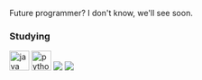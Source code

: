 Future programmer? I don't know, we'll see soon.


<h3 align="left">Studying</h3>
<img src='https://cdn.jsdelivr.net/npm/simple-icons@3.0.1/icons/java.svg' alt='java' height='35'>  <img src='https://cdn.jsdelivr.net/npm/simple-icons@3.0.1/icons/python.svg' alt='python' height='35'>
<a target="_blank" rel="noopener noreferrer nofollow" href="https://camo.githubusercontent.com/9caf6115058364c4f867a1c68043e29dc6b3dd893de0f7fa5c1b19e789c53300/68747470733a2f2f696d672e69636f6e73382e636f6d2f636f6c6f722f36342f3030303030302f6a6176612d636f666665652d6375702d6c6f676f2d2d76312e706e67"><img src="https://camo.githubusercontent.com/9caf6115058364c4f867a1c68043e29dc6b3dd893de0f7fa5c1b19e789c53300/68747470733a2f2f696d672e69636f6e73382e636f6d2f636f6c6f722f36342f3030303030302f6a6176612d636f666665652d6375702d6c6f676f2d2d76312e706e67" data-canonical-src="https://img.icons8.com/color/64/000000/java-coffee-cup-logo--v1.png" style="max-width: 100%;"></a>
<img src="https://camo.githubusercontent.com/c7bfac1b8f56ec1d579a184eb42ff5be3b2ca113f4346b9f0ccb16cbeb0f8bb1/68747470733a2f2f696d672e69636f6e73382e636f6d2f636f6c6f722f36342f3030303030302f707974686f6e2d2d76312e706e67" data-canonical-src="https://img.icons8.com/color/64/000000/python--v1.png" style="max-width: 100%;">
